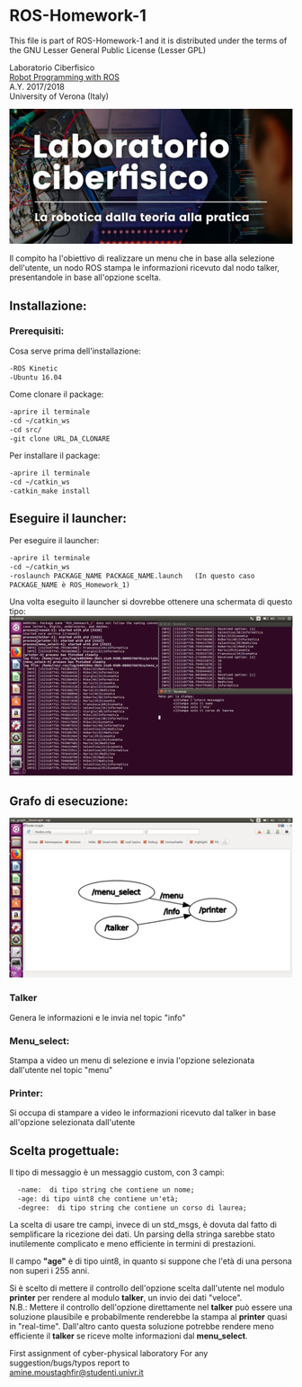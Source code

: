 # ROS-Homework-1

This file is part of ROS-Homework-1 and it is distributed under the terms of the
GNU Lesser General Public License (Lesser GPL)

Laboratorio Ciberfisico<br>
[Robot Programming with ROS](http://profs.scienze.univr.it/~bloisi/corsi/ciberfisico.html)<br>
A.Y. 2017/2018<br>
University of Verona (Italy)

![laboratorio ciberfisico](img/cyberphysical-lab.jpg)

Il compito ha l'obiettivo di realizzare un menu che in base alla selezione dell'utente, un nodo ROS stampa le informazioni ricevuto dal nodo talker, presentandole in base all'opzione scelta.

## Installazione:
  ### Prerequisiti:
  Cosa serve prima dell'installazione:
  ```
  -ROS Kinetic
  -Ubuntu 16.04
  ```
  Come clonare il package:
  ```
  -aprire il terminale
  -cd ~/catkin_ws
  -cd src/
  -git clone URL_DA_CLONARE
  ```
  Per installare il package:
  ```
  -aprire il terminale
  -cd ~/catkin_ws
  -catkin_make install
  ```
## Eseguire il launcher:
   Per eseguire il launcher:
   ```
  -aprire il terminale
  -cd ~/catkin_ws
  -roslaunch PACKAGE_NAME PACKAGE_NAME.launch   (In questo caso PACKAGE_NAME è ROS_Homework_1)
  ```
  Una volta eseguito il launcher si dovrebbe ottenere una schermata di questo tipo:
  ![Esecuzione](img/example_run.png)

## Grafo di esecuzione:
![grafo del package](img/graph.png)

### Talker
Genera le informazioni e le invia nel topic "info"

### Menu_select:
Stampa a video un menu di selezione e invia l'opzione selezionata dall'utente nel topic "menu"

### Printer:
Si occupa di stampare a video le informazioni ricevuto dal talker in base all'opzione selezionata dall'utente


## Scelta progettuale:
Il tipo di messaggio è un messaggio custom, con 3 campi:
```
  -name:  di tipo string che contiene un nome;
  -age: di tipo uint8 che contiene un'età;
  -degree:  di tipo string che contiene un corso di laurea;
```
La scelta di usare tre campi, invece di un std_msgs, è dovuta dal fatto di semplificare la ricezione dei dati.
Un parsing della stringa sarebbe stato inutilemente complicato e meno efficiente in termini di prestazioni.

Il campo **"age"** è di tipo uint8, in quanto si suppone che l'età di una persona non superi i 255 anni.

Si è scelto di mettere il controllo dell'opzione scelta dall'utente nel modulo **printer** per rendere al modulo **talker**, un invio dei dati "veloce".<br>
N.B.: Mettere il controllo dell'opzione direttamente nel **talker** può essere una soluzione plausibile e probabilmente renderebbe la stampa al **printer** quasi in "real-time". Dall'altro canto questa soluzione potrebbe rendere meno efficiente il **talker** se riceve molte informazioni dal **menu_select**.


First assignment of cyber-physical laboratory
For any suggestion/bugs/typos report to <br>
amine.moustaghfir@studenti.univr.it
